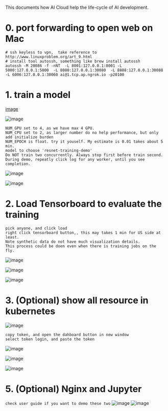 This documents how AI Cloud help the life-cycle of AI development.

# 0. port forwarding to open web on Mac
```
# ssh keyless to vpn,  take reference to http://www.linuxproblem.org/art_9.html
# install tool autossh, something like brew install autossh
autossh -M 20086 -f -nNT  -L 8001:127.0.0.1:8001 -L 5000:127.0.0.1:5000  -L 8080:127.0.0.1:30080  -L 8888:127.0.0.1:30088 -L 6006:127.0.0.1:30060 ai@1.tcp.ap.ngrok.io -p20100
``` 

# 1. train a model 

[image](images/home_train.png)

![image](images/trains_train.png)

```
NUM_GPU set to 4, as we have max 4 GPU.
NUM_CPU set to 2, as larger number do no help performance, but only add initialize burden
NUM_EPOCH is float. try it youself. My estimate is 0.01 takes about 5 min.
model to choose 'resnet-training-demo'
Do NOT train two concurrently. Always stop first before train second. 
During demo, repeatly click log for any worker, until you see completion.
```
![image](images/train_new.png)

![image](images/train_train.png)

# 2. Load Tensorboard to evaluate the training
```
pick anyone, and click load
right click tensorboard button,, this may takes 1 min for US side at least.
Note synthetic data do not have much visualization details.
This process could be doen even when there is training jobs on the fly.
```
![image](images/home_tensorboard.png)

![image](images/tensorboard_load.png)

![image](images/tensorboard_open.png)


# 3. (Optional) show all resource in kubernetes
![image](images/home_kube.png)
```
copy token, and open the dahboard button in new window
select token login, and paste the token
```
![image](images/kube_kube.png)

![image](images/kube_login.png)

![image](images/kubeboard.png)

# 5. (Optional) Nginx and Jupyter
`check user guide if you want to demo these two`
![image](images/home_nginx.png)
![image](images/home_jupyter.png)
